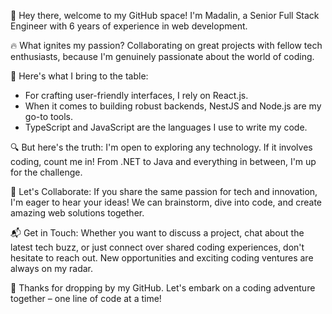 👋 Hey there, welcome to my GitHub space! I'm Madalin, a Senior Full Stack Engineer with 6 years of experience in web development.

🔥 What ignites my passion? Collaborating on great projects with fellow tech enthusiasts, because I'm genuinely passionate about the world of coding.

🚀 Here's what I bring to the table:
- For crafting user-friendly interfaces, I rely on React.js.
- When it comes to building robust backends, NestJS and Node.js are my go-to tools.
- TypeScript and JavaScript are the languages I use to write my code.

🔍 But here's the truth: I'm open to exploring any technology. If it involves coding, count me in! From .NET to Java and everything in between, I'm up for the challenge.

🤝 Let's Collaborate:
If you share the same passion for tech and innovation, I'm eager to hear your ideas! We can brainstorm, dive into code, and create amazing web solutions together.

📬 Get in Touch:
Whether you want to discuss a project, chat about the latest tech buzz, or just connect over shared coding experiences, don't hesitate to reach out. New opportunities and exciting coding ventures are always on my radar.

🚀 Thanks for dropping by my GitHub. Let's embark on a coding adventure together – one line of code at a time! 
